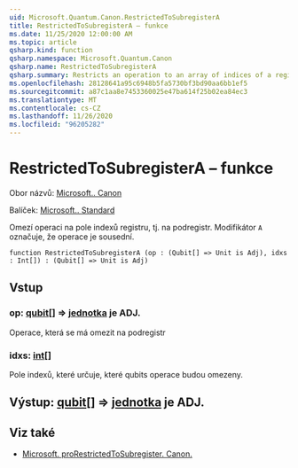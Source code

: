 ```yaml
---
uid: Microsoft.Quantum.Canon.RestrictedToSubregisterA
title: RestrictedToSubregisterA – funkce
ms.date: 11/25/2020 12:00:00 AM
ms.topic: article
qsharp.kind: function
qsharp.namespace: Microsoft.Quantum.Canon
qsharp.name: RestrictedToSubregisterA
qsharp.summary: Restricts an operation to an array of indices of a register, i.e., a subregister. The modifier `A` indicates that the operation is adjointable.
ms.openlocfilehash: 28128641a95c6948b5fa5730bf3bd90aa6bb1ef5
ms.sourcegitcommit: a87c1aa8e7453360025e47ba614f25b02ea84ec3
ms.translationtype: MT
ms.contentlocale: cs-CZ
ms.lasthandoff: 11/26/2020
ms.locfileid: "96205282"
---
```

# <a name="restrictedtosubregistera-function"></a>RestrictedToSubregisterA – funkce

Obor názvů: [Microsoft.. Canon](xref:Microsoft.Quantum.Canon)

Balíček: [Microsoft.. Standard](https://nuget.org/packages/Microsoft.Quantum.Standard)


Omezí operaci na pole indexů registru, tj. na podregistr.
Modifikátor `A` označuje, že operace je sousední.

```qsharp
function RestrictedToSubregisterA (op : (Qubit[] => Unit is Adj), idxs : Int[]) : (Qubit[] => Unit is Adj)
```


## <a name="input"></a>Vstup

### <a name="op--qubit--unit--is-adj"></a>op: [qubit](xref:microsoft.quantum.lang-ref.qubit)[] => [jednotka](xref:microsoft.quantum.lang-ref.unit)  je ADJ.

Operace, která se má omezit na podregistr


### <a name="idxs--int"></a>idxs: [int](xref:microsoft.quantum.lang-ref.int)[]

Pole indexů, které určuje, které qubits operace budou omezeny.



## <a name="output--qubit--unit--is-adj"></a>Výstup: [qubit](xref:microsoft.quantum.lang-ref.qubit)[] => [jednotka](xref:microsoft.quantum.lang-ref.unit)  je ADJ.



## <a name="see-also"></a>Viz také

- [Microsoft. proRestrictedToSubregister. Canon.](xref:Microsoft.Quantum.Canon.RestrictedToSubregister)